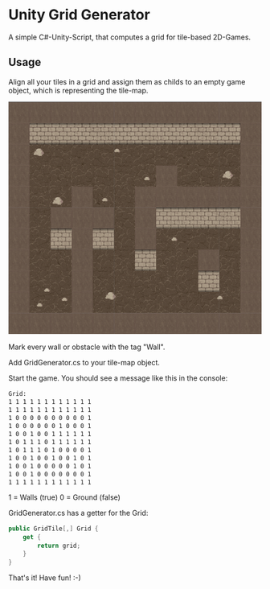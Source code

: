 Unity Grid Generator
====================

A simple C#-Unity-Script, that computes a grid for tile-based 2D-Games.

## Usage

Align all your tiles in a grid and assign them as childs to an empty game object, which is representing the tile-map.

![Example](examples/example1.png?raw=true "Example")

Mark every wall or obstacle with the tag "Wall".

Add GridGenerator.cs to your tile-map object.

Start the game. You should see a message like this in the console:

```
Grid:
1 1 1 1 1 1 1 1 1 1 1 1
1 1 1 1 1 1 1 1 1 1 1 1
1 0 0 0 0 0 0 0 0 0 0 1
1 0 0 0 0 0 0 1 0 0 0 1
1 0 0 1 0 0 1 1 1 1 1 1
1 0 1 1 1 0 1 1 1 1 1 1
1 0 1 1 1 0 1 0 0 0 0 1
1 0 0 1 0 0 1 0 0 1 0 1
1 0 0 1 0 0 0 0 0 1 0 1
1 0 0 1 0 0 0 0 0 0 0 1
1 1 1 1 1 1 1 1 1 1 1 1
```

1 = Walls (true)
0 = Ground (false)

GridGenerator.cs has a getter for the Grid:

```csharp
public GridTile[,] Grid {
    get {
        return grid;
    }
}
```

That's it! Have fun! :-)
